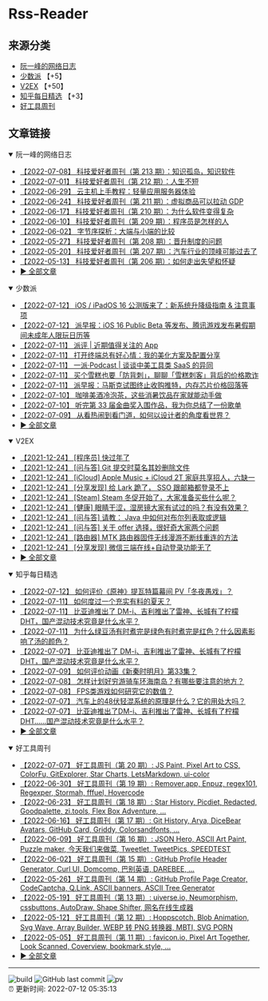 # Rss-Reader

## 来源分类

* [阮一峰的网络日志](#阮一峰的网络日志)
* [少数派](#少数派) 【+5】
* [V2EX](#V2EX) 【+50】
* [知乎每日精选](#知乎每日精选) 【+3】
* [好工具周刊](#好工具周刊)

## 文章链接

<details open>
    <summary id="阮一峰的网络日志">
     阮一峰的网络日志
    </summary>


* [【2022-07-08】 科技爱好者周刊（第 213 期）：知识孤岛，知识软件](http://www.ruanyifeng.com/blog/2022/07/weekly-issue-213.html)
* [【2022-07-01】 科技爱好者周刊（第 212 期）：人生不短](http://www.ruanyifeng.com/blog/2022/07/weekly-issue-212.html)
* [【2022-06-29】 云主机上手教程：轻量应用服务器体验](http://www.ruanyifeng.com/blog/2022/06/cloud-server-getting-started-tutorial.html)
* [【2022-06-24】 科技爱好者周刊（第 211 期）：虚拟商品可以拉动 GDP](http://www.ruanyifeng.com/blog/2022/06/weekly-issue-211.html)
* [【2022-06-17】 科技爱好者周刊（第 210 期）：为什么软件变得复杂](http://www.ruanyifeng.com/blog/2022/06/weekly-issue-210.html)
* [【2022-06-10】 科技爱好者周刊（第 209 期）：程序员是怎样的人](http://www.ruanyifeng.com/blog/2022/06/weekly-issue-209.html)
* [【2022-06-02】 字节序探析：大端与小端的比较](http://www.ruanyifeng.com/blog/2022/06/endianness-analysis.html)
* [【2022-05-27】 科技爱好者周刊（第 208 期）：晋升制度的问题](http://www.ruanyifeng.com/blog/2022/05/weekly-issue-208.html)
* [【2022-05-20】 科技爱好者周刊（第 207 期）：汽车行业的顶峰可能过去了](http://www.ruanyifeng.com/blog/2022/05/weekly-issue-207.html)
* [【2022-05-13】 科技爱好者周刊（第 206 期）：如何走出失望和怀疑](http://www.ruanyifeng.com/blog/2022/05/weekly-issue-206.html)
* [:arrow_forward: 全部文章](data/阮一峰的网络日志.md)
</details>

<details open>
    <summary id="少数派">
     少数派
    </summary>


* [【2022-07-12】 iOS / iPadOS 16 公测版来了：新系统升降级指南 & 注意事项](https://sspai.com/post/74155)
* [【2022-07-12】 派早报：iOS 16 Public Beta 等发布、腾讯游戏发布暑假期间未成年人限玩日历等](https://sspai.com/post/74227)
* [【2022-07-11】 派评 | 近期值得关注的 App](https://sspai.com/post/74192)
* [【2022-07-11】 打开终端总有好心情：我的美化方案及配置分享](https://sspai.com/post/74216)
* [【2022-07-11】 一派·Podcast | 谈谈中美工具类 SaaS 的异同](https://sspai.com/post/74214)
* [【2022-07-11】 买个雪糕也要「防背刺」，聊聊「雪糕刺客」背后的价格欺诈](https://sspai.com/post/74183)
* [【2022-07-11】 派早报：马斯克试图终止收购推特，内存芯片价格回落等](https://sspai.com/post/74202)
* [【2022-07-10】 咖啡美酒冷泡茶，这些消暑饮品在家就能动手做](https://sspai.com/post/74196)
* [【2022-07-10】 听完第 33 届金曲奖入围作品，我为你总结了一份歌单](https://sspai.com/post/74185)
* [【2022-07-09】 从看热闹到看门道，如何以设计者的角度看世界？](https://sspai.com/post/73962)
* [:arrow_forward: 全部文章](data/少数派.md)
</details>

<details open>
    <summary id="V2EX">
     V2EX
    </summary>


* [【2021-12-24】 [程序员] 快过年了](https://www.v2ex.com/t/824201)
* [【2021-12-24】 [问与答] Git 提交时莫名其妙删除文件](https://www.v2ex.com/t/824200)
* [【2021-12-24】 [iCloud] Apple Music + iCloud 2T 家庭共享招人，六缺一](https://www.v2ex.com/t/824199)
* [【2021-12-24】 [分享发现] 给 Lark 跪了， SSO 跟邮箱都登录不上](https://www.v2ex.com/t/824198)
* [【2021-12-24】 [Steam] Steam 冬促开始了，大家准备买些什么呢？](https://www.v2ex.com/t/824197)
* [【2021-12-24】 [健康] 眼睛干涩，湿房镜大家有试过的吗？有没有效果？](https://www.v2ex.com/t/824196)
* [【2021-12-24】 [问与答] 请教： Java 中如何对布尔列表取或逻辑](https://www.v2ex.com/t/824194)
* [【2021-12-24】 [问与答] 关于 offer 选择，很好奇大家两个问题](https://www.v2ex.com/t/824192)
* [【2021-12-24】 [路由器] MTK 路由器固件无线漫游不断线重连的方法](https://www.v2ex.com/t/824191)
* [【2021-12-24】 [分享发现] 微信三端在线+自动登录功能无了](https://www.v2ex.com/t/824190)
* [:arrow_forward: 全部文章](data/V2EX.md)
</details>

<details open>
    <summary id="知乎每日精选">
     知乎每日精选
    </summary>


* [【2022-07-12】 如何评价《原神》提瓦特篇幕间 PV「冬夜愚戏」？](http://www.zhihu.com/question/542662634/answer/2570371038?utm_campaign=rss&utm_medium=rss&utm_source=rss&utm_content=title)
* [【2022-07-11】 如何度过一个充实有料的夏天？](http://www.zhihu.com/question/542718098/answer/2569400484?utm_campaign=rss&utm_medium=rss&utm_source=rss&utm_content=title)
* [【2022-07-11】 比亚迪推出了 DM-i、吉利推出了雷神、长城有了柠檬 DHT，国产混动技术究竟是什么水平？](http://www.zhihu.com/question/531029649/answer/2554718172?utm_campaign=rss&utm_medium=rss&utm_source=rss&utm_content=title)
* [【2022-07-11】 为什么绿豆汤有时煮完是绿色有时煮完是红色？什么因素影响了汤的颜色？](http://www.zhihu.com/question/539023926/answer/2561210507?utm_campaign=rss&utm_medium=rss&utm_source=rss&utm_content=title)
* [【2022-07-07】 比亚迪推出了 DM-i、吉利推出了雷神、长城有了柠檬 DHT，国产混动技术究竟是什么水平？](http://www.zhihu.com/question/531029649/answer/2555913925?utm_campaign=rss&utm_medium=rss&utm_source=rss&utm_content=title)
* [【2022-07-09】 如何评价动画《新秦时明月》第33集？](http://www.zhihu.com/question/542267596/answer/2565270277?utm_campaign=rss&utm_medium=rss&utm_source=rss&utm_content=title)
* [【2022-07-08】 怎样计划好穷游骑车环海南岛？有哪些要注意的地方？](http://www.zhihu.com/question/19776522/answer/2478056578?utm_campaign=rss&utm_medium=rss&utm_source=rss&utm_content=title)
* [【2022-07-08】 FPS类游戏如何研究它的数值？](http://www.zhihu.com/question/25984519/answer/2564215888?utm_campaign=rss&utm_medium=rss&utm_source=rss&utm_content=title)
* [【2022-07-07】 汽车上的48伏轻混系统的原理是什么？它的用处大吗？](http://www.zhihu.com/question/532021977/answer/2560448817?utm_campaign=rss&utm_medium=rss&utm_source=rss&utm_content=title)
* [【2022-07-07】 比亚迪推出了DM-i、吉利推出了雷神、长城有了柠檬DHT……国产混动技术究竟是什么水平？](http://www.zhihu.com/question/531029649/answer/2555913925?utm_campaign=rss&utm_medium=rss&utm_source=rss&utm_content=title)
* [:arrow_forward: 全部文章](data/知乎每日精选.md)
</details>

<details open>
    <summary id="好工具周刊">
     好工具周刊
    </summary>


* [【2022-07-07】 好工具周刊（第 20 期）: JS Paint, Pixel Art to CSS, ColorFu, GitExplorer, Star Charts, LetsMarkdown, ui-color](https://bestxtools.zhubai.love/posts/2156659650731491328)
* [【2022-06-30】 好工具周刊（第 19 期）: Remover.app, Enpuz, regex101, Regexper, Stormah, fffuel, Hovercode](https://bestxtools.zhubai.love/posts/2154116824852905984)
* [【2022-06-23】 好工具周刊（第 18 期）: Star History, Picdiet, Redacted, Goodpalette, zi.tools, Flex Box Adventure, ...](https://bestxtools.zhubai.love/posts/2151574254901452800)
* [【2022-06-16】 好工具周刊（第 17 期）: Git History, Arya, DiceBear Avatars, GitHub Card, Griddy, Colorsandfonts, ...](https://bestxtools.zhubai.love/posts/2149044131228536832)
* [【2022-06-09】 好工具周刊（第 16 期）: JSON Hero, ASCII Art Paint, Puzzle maker, 今天我们来做菜, Tweetlet, TweetPics, SPEEDTEST](https://bestxtools.zhubai.love/posts/2146500725667651584)
* [【2022-06-02】 好工具周刊（第 15 期）: GitHub Profile Header Generator, Curl UI, Domcomp, 巴别英语, DAREBEE, ...](https://bestxtools.zhubai.love/posts/2143964812269535232)
* [【2022-05-26】 好工具周刊（第 14 期）: GitHub Profile Page Creator, CodeCaptcha, Q.Link, ASCII banners, ASCII Tree Generator](https://bestxtools.zhubai.love/posts/2141427899847180288)
* [【2022-05-19】 好工具周刊（第 13 期）: uiverse.io, Neumorphism, cssbuttons, AutoDraw, Shape Shifter, 网名在线生成器](https://bestxtools.zhubai.love/posts/2138889468513034240)
* [【2022-05-12】 好工具周刊（第 12 期）: Hoppscotch, Blob Animation, Svg Wave, Array Builder, WEBP 转 PNG 转换器, MBTI, SVG PORN](https://bestxtools.zhubai.love/posts/2136356432089108480)
* [【2022-05-05】 好工具周刊（第 11 期）: favicon.io, Pixel Art Together, Look Scanned, Coverview, bookmark.style, ...](https://bestxtools.zhubai.love/posts/2133814505174749184)
* [:arrow_forward: 全部文章](data/好工具周刊.md)
</details>


---

![build](https://github.com/LikaiLee/rss-reader/workflows/rss%20reader/badge.svg)
![GitHub last commit](https://img.shields.io/github/last-commit/likailee/rss-reader)
![pv](https://pageview.vercel.app/?github_user=likailee) <br>
:alarm_clock: 更新时间: 2022-07-12 05:35:13